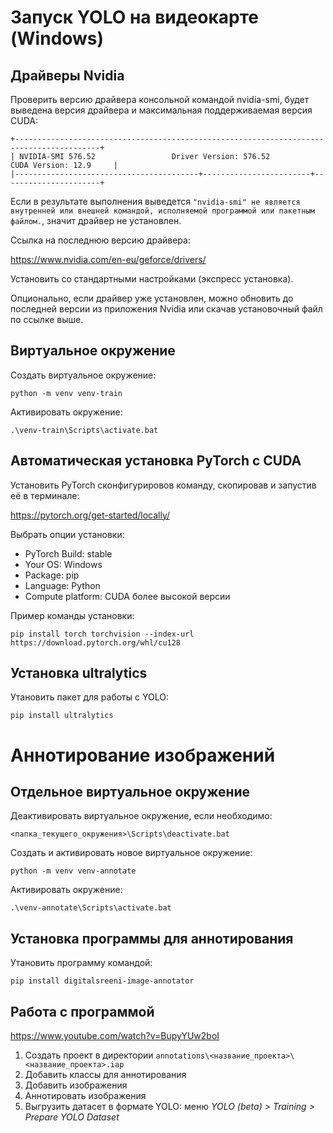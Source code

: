 # Запуск YOLO на видеокарте (Windows)

## Драйверы Nvidia

Проверить версию драйвера консольной командой nvidia-smi, будет выведена версия драйвера
и максимальная поддерживаемая версия CUDA:

    +-----------------------------------------------------------------------------------------+
    | NVIDIA-SMI 576.52                 Driver Version: 576.52         CUDA Version: 12.9     |
    |-----------------------------------------+------------------------+----------------------+

Если в результате выполнения выведется `"nvidia-smi" не является внутренней или внешней командой, исполняемой программой или пакетным файлом.`, значит драйвер не установлен. 

Ссылка на последнюю версию драйвера:

https://www.nvidia.com/en-eu/geforce/drivers/

Установить со стандартными настройками (экспресс установка).

Опционально, если драйвер уже установлен, можно обновить до последней версии
из приложения Nvidia или скачав установочный файл по ссылке выше.

## Виртуальное окружение

Создать виртуальное окружение:

`python -m venv venv-train`

Активировать окружение:

`.\venv-train\Scripts\activate.bat`

## Автоматическая установка PyTorch с CUDA

Установить PyTorch сконфигурировов команду, скопировав и запустив её в терминале:

https://pytorch.org/get-started/locally/

Выбрать опции установки:
- PyTorch Build: stable
- Your OS: Windows
- Package: pip
- Language: Python
- Compute platform: CUDA более высокой версии

Пример команды установки:

`pip install torch torchvision --index-url https://download.pytorch.org/whl/cu128`

## Установка ultralytics

Утановить пакет для работы с YOLO:

`pip install ultralytics`


# Аннотирование изображений

## Отдельное виртуальное окружение

Деактивировать виртуальное окружение, если необходимо:

`<папка_текущего_окружения>\Scripts\deactivate.bat`

Создать и активировать новое виртуальное окружение:

`python -m venv venv-annotate`

Активировать окружение:

`.\venv-annotate\Scripts\activate.bat`

## Установка программы для аннотирования

Утановить программу командой:

`pip install digitalsreeni-image-annotator`

## Работа с программой

https://www.youtube.com/watch?v=BupyYUw2boI

1. Создать проект в директории `annotations\<название_проекта>\<название_проекта>.iap`
2. Добавить классы для аннотирования
3. Добавить изображения
4. Аннотировать изображения
5. Выгрузить датасет в формате YOLO: меню _YOLO (beta) > Training > Prepare YOLO Dataset_


<!-- 
## Альтернативная установка: сборка из исходников

### Visual Studio Community
Необходимо для дальнейшей установки CUDA Toolkit. Страница загрузки:
https://visualstudio.microsoft.com/ru/vs/community/
Убрать все галки во вкладке "Рабочие нагрузки". Во вкладке "Отдельные компоненты"
ввести в поле поиска `MSVC x64 последняя версия`, выбрать найденные компоненты.
Нажать "Установить", подтвердить установку без рабочих нагрузок.

### CUDA Toolkit
Выбрать подходящую версию. Должна быть не выше версии, поддерживаемой драйвером и поддерживаться PyTorch.
Скачать версию, выведенную в предыдущем шаге. Если такой нет, скачать более старую:
https://developer.nvidia.com/cuda-toolkit-archive
Установить со стандартными настройками (экспресс установка).
Проверить установку можно командой `nvcc --version`.

### cuDNN - NVIDIA CUDA Deep Neural Network library
Скачать последнюю версию:
https://developer.nvidia.com/cudnn-archive
Установить со стандартными настройками (экспресс установка).

### Инструкции 
https://github.com/pytorch/pytorch#from-source -->